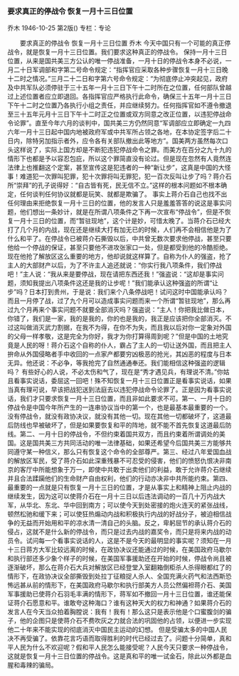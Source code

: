 ### 要求真正的停战令  恢复一月十三日位置
乔木
1946-10-25
第2版()
专栏：专论

　　要求真正的停战令
    恢复一月十三日位置
    乔木
    今天中国只有一个可能的真正停战令，就是恢复一月十三日位置。我们要求这种真正的停战令。
    保持一月十三日位置，从来是国共美三方公认的唯一停战准备，一月十日的停战令本身不必说，一月二十日军调部和字第二号命令规定：“指挥官应采取各种步骤恢复一月十三日晚十二时之情况。”三月二十二日和字第六号命令规定：“为彻底停止冲突起见，政府及中共军队必须停驻于三十五年一月十三日下午十二时所在之位置，任何部队曾越过上述位置者应立即退回。各指挥官应严格执行此命令，确保三十五年一月十三日下午十二时之位置乃各执行小组之责任，并应继续努力。任何指挥官如不遵令撤退至三十五年元月十三日下午十二时正之位置或双方同意之改正位置，以违犯停战命令论罪”。直至今年六月的谈判中，国共美三方仍然同意“军调部应立即确定一九四六年一月十三日起中国内地被政府军或中共军所占领之各地，在本协定签字后二十日内，除特另加指示者外，应令各有关部队撤出此等地方”。国美两方虽然每次口头这样说了，实际上国方却是不断犯违犯停战命令之罪。而美方在百分之九十九的情形下也都是予以容忍包庇，所以这个罪简直没有论过。但是现在忽然有人竟然连法律上也推翻这个定案，甚至宣传这是犯违者的一种“新让步”，这真是中国的大怪事！难道犯一次罪叫犯罪，犯十次罪将叫无罪犯，犯一百次反叫让步了吗？蒋介石所“崇拜”的孔子说得好：“自古皆有死，民无信不立。”这样的根本问题如不根本确定，任何谈判任何协议就都是玩笑、就都是欺骗了。
    事实上蒋介石自己也找不出任何理由来拒绝恢复一月十三日的位置，他的发言人只是羞羞答答的说这是事实问题，他们想出一条妙计，就是在所谓八项条件之下再一次宣布“停战令”，但是不恢复一月十三日的位置，而“暂驻现地”，这个计是妙，可惜太晚了。当蒋介石已经大打了几个月的内战，现在还是继续大打有加无已的时候，人们再不会相信他是为了什么和平了。在停战令已被蒋介石撕毁以后，中共曾无数次要求他停战，甚至只要他给一个停战的保证，甚至只要他不进攻张家口一处，但是都受到他的冷酷拒绝。现在他抢了解放区这么重要的地方，他却说就这样算了。自称为仆人的强盗，抢了主人的大部财产以后，为了不许主人追还就说：“你实行我八项条件，我们停战吧！”主人说：“我从来是要停战，现在请把东西还我！”强盗说：“这却是事实问题，须知我提出八项条件这还是我的让步呢！”我们能承认这种强盗的所谓“让步”吗？日本打到贵州，于是说：我们来个八条停战吧！试问这时中国能承认吗？而且一月停了战，过了九个月可以造成事实问题而来一个所谓“暂驻现地”，那么再过九个月再来个事实问题不就要全部消灭吗？强盗说：“主人！你把我比做日本，你错了，我们是一家，我的是我的，你的也是我的，我正是应该把你全部消灭。不过这叫做消灭武力割据，在我不为得，在你不为失，而且我以后对你一定象对外国的父母一样孝敬，这是完全为你好，我才为你打算得周到呢？”但是中国的土地究竟是人民的呀！蒋介石这个自称的仆人，霸占了主人的一切让送外国，而且把主人拚命从外国侵略者手中收回的一点家产都要穷凶极恶的抢光，其凶恶的程度与日本无异。他还说：不必争，等我抢完了自然通通奉还。我们能相信这种强盗的逻辑吗？
    有些好心的人说，不必太伤和气了，现在是“秀才遇见兵，有理说不清。”你姑且看事实说话，委屈这一回吧！殊不知恢复一月十三日位置正是看事实说话，如果当真有理可说，早该把战犯送到法庭去以违犯停战命令论罪了。正是因为看事实说话，我们才只要求恢复一月十三日位置，而且非如此要求不可。第一、一月十日的停战令是中国今年所产生的一连串协议当中的第一个，也是最基本最重要的一个。没有停战令，就没有政协决议，就没有其他一切。现在其他一切都破坏了，这道最后防线也早被破坏了，但是如果要恢复和平的阵地，就不能不首先恢复这道最后防线。第二、一月十日的停战令，不但约束着国共双方，而且约束着所谓调处的美国。这是国共美三方共同活动的唯一法律基础，如果还希望今后国共美三方能够共同遵守某一种信义，那么只有恢复这个命令的全部尊严。第三、经过八年爱国血战的解放区军民，受了蒋介石如此深重残暴不可忍受的侵害，他们的愤怒仇恨决非南京的客厅中所能想象于万一，即使中共敢于出卖他们的利益，敢于允许蒋介石继续并且合法蹂躏他们的生命财产自由权利，他们的行动亦决非中共所能约束。第四、最重要的一点就是只有恢复一月十三日的位置，才是从事实上和精神上阻止内战的继续发生，因为这可以使蒋介石在一月十三日以后违法调动的一百几十万内战大军，从华北、东北、华中回到南方；可以使今天到处密接的炮火连天的紧张战线，顿然松驰和缓下来；可以使狂热煽动内战和积极执行内战的好战分子，被迫相信战争的无益而开始用和平的凉水清一清自己的头脑。反之，卑躬屈节的承认蒋介石的侵占，这就不是什么新的停战令，而只是过去内战的嘉奖令，而只是将来内战的动员令。试问每一个看事实说话的人，这是不是今天的最明显的事实呢？须知在一月十三日蒋方大军比较远离的时候，在政协决议还能通过的时候，在美国政府马歇尔和执行部还多少象个样子的时候，在美国军事援助还在开始的时候，停战令尚且被逐渐破坏，那么在蒋介石大兵对解放区已经登堂入室翻箱倒柜杀人杀得眼都红了的情形下，在政协决议全部撕毁到处拉丁征粮捉人杀人、全国充满火药气和法西斯恐怖远甚从前的情形下，在美国政府马歇尔和执行部美方人员公然偏袒蒋介石、美国军事援助已使蒋介石羽毛丰满的情形下，蒋军如不撤回一月十三日位置，谁还能保证蒋介石愿意和平。谁敢夸这种海口？谁有这种天大的权力和神通？如果蒋介石的发言人在今天当众拍着胸膛说：我有！我有！那么这只是表示他是个口蜜腹剑的骗子，他的企图只是使蒋介石不费吹灰之力就合法的巩固他的占领，以便进一步实现他二十年来不能实现的彻底消灭中国民主运动的幻想。
    但是受骗太多的中国人民决不再受骗了。依靠花言巧语而取得胜利的时代已经过去了。问题十分简单，真和平人民为什么不欢迎呢？假和平人民怎么能接受呢？人民今天只要求一种停战令，这就是恢复一月十三日位置的停战令。这是真和平的唯一试金石，除此以外都是血腥和毒辣的骗局。
